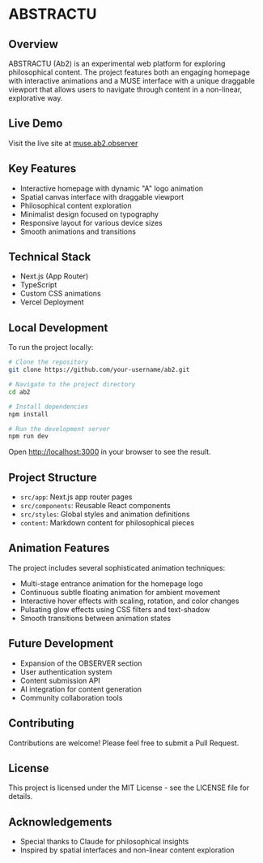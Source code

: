 # ABSTRACTU

## Overview
ABSTRACTU (Ab2) is an experimental web platform for exploring philosophical content. The project features both an engaging homepage with interactive animations and a MUSE interface with a unique draggable viewport that allows users to navigate through content in a non-linear, explorative way.

## Live Demo
Visit the live site at [muse.ab2.observer](https://muse.ab2.observer)

## Key Features
- Interactive homepage with dynamic "A" logo animation
- Spatial canvas interface with draggable viewport
- Philosophical content exploration
- Minimalist design focused on typography
- Responsive layout for various device sizes
- Smooth animations and transitions

## Technical Stack
- Next.js (App Router)
- TypeScript
- Custom CSS animations
- Vercel Deployment

## Local Development
To run the project locally:

```bash
# Clone the repository
git clone https://github.com/your-username/ab2.git

# Navigate to the project directory
cd ab2

# Install dependencies
npm install

# Run the development server
npm run dev
```

Open [http://localhost:3000](http://localhost:3000) in your browser to see the result.

## Project Structure
- `src/app`: Next.js app router pages
- `src/components`: Reusable React components
- `src/styles`: Global styles and animation definitions
- `content`: Markdown content for philosophical pieces

## Animation Features
The project includes several sophisticated animation techniques:
- Multi-stage entrance animation for the homepage logo
- Continuous subtle floating animation for ambient movement
- Interactive hover effects with scaling, rotation, and color changes
- Pulsating glow effects using CSS filters and text-shadow
- Smooth transitions between animation states

## Future Development
- Expansion of the OBSERVER section
- User authentication system
- Content submission API
- AI integration for content generation
- Community collaboration tools

## Contributing
Contributions are welcome! Please feel free to submit a Pull Request.

## License
This project is licensed under the MIT License - see the LICENSE file for details.

## Acknowledgements
- Special thanks to Claude for philosophical insights
- Inspired by spatial interfaces and non-linear content exploration
